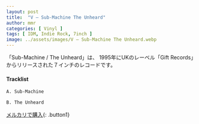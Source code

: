 ```yaml
---
layout: post
title:  "V – Sub-Machine The Unheard"
author: mmr
categories: [ Vinyl ]
tags: [ IDM, Indie Rock, 7inch ]
image: ../assets/images/V – Sub-Machine The Unheard.webp
---
```


「Sub-Machine / The Unheard」は、
1995年にUKのレーベル「Gift Records」からリリースされた７インチのレコードです。


#### Tracklist
```md
A. Sub-Machine

B. The Unheard
```

[メルカリで購入](https://jp.mercari.com/item/m46434330656?afid=6142608987){: .button1}

